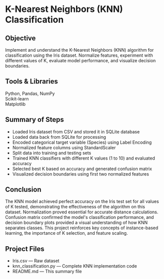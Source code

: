 # K-Nearest Neighbors (KNN) Classification

## Objective  
Implement and understand the K-Nearest Neighbors (KNN) algorithm for classification using the Iris dataset. Normalize features, experiment with different values of K, evaluate model performance, and visualize decision boundaries.

## Tools & Libraries  
Python, Pandas, NumPy  
Scikit-learn  
Matplotlib

## Summary of Steps  
- Loaded Iris dataset from CSV and stored it in SQLite database  
- Loaded data back from SQLite for processing  
- Encoded categorical target variable (Species) using Label Encoding  
- Normalized feature columns using StandardScaler  
- Split data into training and testing sets  
- Trained KNN classifiers with different K values (1 to 10) and evaluated accuracy  
- Selected best K based on accuracy and generated confusion matrix  
- Visualized decision boundaries using first two normalized features

## Conclusion  
The KNN model achieved perfect accuracy on the Iris test set for all values of K tested, demonstrating the effectiveness of the algorithm on this dataset. Normalization proved essential for accurate distance calculations. Confusion matrix confirmed the model's classification performance, and decision boundary plots provided a visual understanding of how KNN separates classes. This project reinforces key concepts of instance-based learning, the importance of K selection, and feature scaling.

## Project Files  
- Iris.csv — Raw dataset  
- knn_classification.py — Complete KNN implementation code  
- README.md — This summary file



